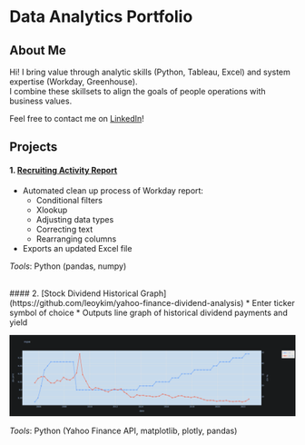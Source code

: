 # Data Analytics Portfolio  
  
## About Me  
Hi! I bring value through analytic skills (Python, Tableau, Excel) and system expertise (Workday, Greenhouse).  
I combine these skillsets to align the goals of people operations with business values.  
  
Feel free to contact me on [LinkedIn](https://www.linkedin.com/in/leoykim/)!  

## Projects
#### 1. [Recruiting Activity Report](https://github.com/leoykim/TA-Jobs-Summary-Workday-Cleanup)  
* Automated clean up process of Workday report:
  * Conditional filters
  * Xlookup
  * Adjusting data types
  * Correcting text
  * Rearranging columns
* Exports an updated Excel file
  
*Tools*: Python (pandas, numpy)  

<br/>
#### 2. [Stock Dividend Historical Graph](https://github.com/leoykim/yahoo-finance-dividend-analysis)
* Enter ticker symbol of choice
* Outputs line graph of historical dividend payments and yield 

![graph](graph-dividend.png)
  
*Tools*: Python (Yahoo Finance API, matplotlib, plotly, pandas)

